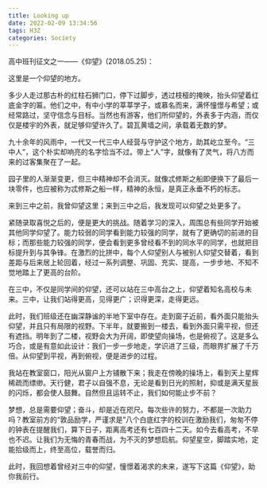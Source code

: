 ```yaml
---
title: Looking up
date: 2022-02-09 13:34:56
tags: H3Z
categories: Society
---
```


高中班刊征文之一——《仰望》(2018.05.25)：

<!--more-->

这里是一个仰望的地方。

多少人走过那古朴的红柱石狮门口，停下过脚步，透过枝桠的掩映，抬头仰望着红底金字的匾。他们之中，有中小学的莘莘学子，或慕名而来，满怀憧憬与希望；或经常路过，坚守信念与目标。当然也有游客，他们所仰望的，外表多于内涵，而仅仅是楼宇的外表，就足够仰望许久了。碧瓦黄墙之间，承载着无数的梦。

九十余年的风雨中，一代又一代三中人经营与守护这个地方，助其屹立至今。“三中人”，这个朴实却响亮的名字恰当不过。带上“人”字，就像有了灵气，将八方而来的过客集聚在了一起。

园子里的人渐渐变更，但三中精神却不会消灭。就像忒修斯之船即便换下了最后一块零件，也应被称为忒修斯之船一样，精神的永恒，是真正永垂不朽的标志。

来到三中之前，我曾仰望这里；来到三中之后，我发现可以仰望之处更多了。

紧随录取喜悦之后的，便是更大的挑战。随着学习的深入，周围总有些同学开始被其他同学仰望了。能力较弱的同学看到能力较强的同学，就有了更确切的前进的目标；而那些能力较强的同学，便会看到更多曾经看不到的同水平的同学，也就把目标提升到与其争锋。在激烈的比拼中，每个人仰望别人与被别人仰望交替着，看到差距与后来居上轮回着，经过一系列调整、巩固、充实、提高，一步步地、不知不觉地踏上了更高的台阶。

在三中，不仅是同学间的仰望，还可以站在三中高台之上，仰望着知名高校与未来。三中，让我们站得更高，见得更广；识得更深，走得更远。

此时，我们班级还在幽深静谧的半地下室中存在。走到窗子近前，看外面只能抬头仰望，并且只有局限的视野。下半年，就要搬到一楼去，看到外面只需平视，但还有遮挡。明年到了二楼，视野会大为开阔，即使望向操场，也是俯视了。这是多么巧合，或是有意如此设计：我们一步一步地走，学识进了三级，而眼界扩展了千万倍。从仰望到平视，再到俯视，便是进步的过程。

我站在教室窗口，阳光从窗户上方铺散下来；我走在傍晚的操场上，看到天上星辉稀疏而缥缈。天行健，君子以自强不息，无论是看到日光的照射，抑或是满天星辰的闪烁，都会使人鼓舞。自然但且运转不止，我们如何能止步不前？

梦想，总是需要仰望；奋斗，却是近在咫尺。每次些许的努力，不都是一次助力吗？教室前方的“敦品励学，严谨求是”八个白底红字的校训在激励我们，匆匆不停的钟表在提醒我们，算下日子，距离高考还有七百四十二天。如今去看高考，不早也不迟。让我们为无悔的青春而战，为不灭的梦想启航。仰望星空，脚踏实地，定能拾级而上，终至高位，载誉而归。

此时，我回想着曾经对三中的仰望，憧憬着渴求的未来，遂写下这篇《仰望》，助你我前行。
